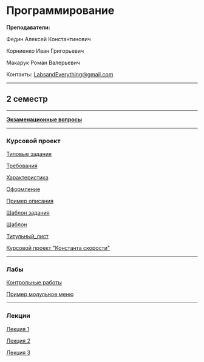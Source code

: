 # Программирование

**Преподаватели:**

Федин Алексей Константинович

Корниенко Иван Григорьевич

Макарук Роман Валерьевич

Контакты: LabsandEverything@gmail.com

____________
## 2 семестр
___________

[**Экзаменационные вопросы**](https://github.com/DayMan902/SpbGTI/blob/main/File/Programming/Экзаменационные_вопросы.pdf)
___________
### Курсовой проект
[Типовые задания](https://github.com/DayMan902/SpbGTI/blob/main/File/Programming/Coursework/КП_Типовые_задания.pdf)

[Требования](https://github.com/DayMan902/SpbGTI/blob/main/File/Programming/Coursework/КП_Требования.pdf)

[Характеристика](https://github.com/DayMan902/SpbGTI/blob/main/File/Programming/Coursework/КП_Характеристика.doc)

[Оформление](https://github.com/DayMan902/SpbGTI/blob/main/File/Programming/Coursework/КП_Оформление.pdf)

[Пример описания](https://github.com/DayMan902/SpbGTI/blob/main/File/Programming/Coursework/КП_Пример_описания.pdf)

[Шаблон задания](https://github.com/DayMan902/SpbGTI/blob/main/File/Programming/Coursework/КП_Шаблон_задания.doc)

[Шаблон](https://github.com/DayMan902/SpbGTI/blob/main/File/Programming/Coursework/КП_Шаблон.ppt)

[Титульный_лист](https://github.com/DayMan902/SpbGTI/blob/main/File/Programming/Coursework/КП_Титульный_лист.doc)

[Курсовой проект "Константа скорости"](https://github.com/DayMan902/SpbGTI/blob/main/File/Programming/Coursework/КП_Константа_скорости.pdf)
___________
### Лабы
[Контрольные работы](https://github.com/DayMan902/SpbGTI/blob/main/File/Programming/Labs/Информационные_технологии_и_программирование_весна_2023.pdf)

[Пример модульное меню](https://github.com/DMN902/SpbGTI/blob/main/File/Programming/Labs/Модульное%20меню.rar)
___________
### Лекции
[Лекция 1](https://github.com/DMN902/SpbGTI/blob/main/File/Programming/Lectures/Лекция%201.%20Типы%20данных%2C%20выражения%2C%20операторы%2C%20инструкции.pdf)

[Лекция 2](https://github.com/DMN902/SpbGTI/blob/main/File/Programming/Lectures/Лекция%202.%20Массивы%2C%20указатели%2C%20память.pdf)

[Лекция 3](https://github.com/DMN902/SpbGTI/blob/main/File/Programming/Lectures/Lektsia_4_OOP.pdf)

